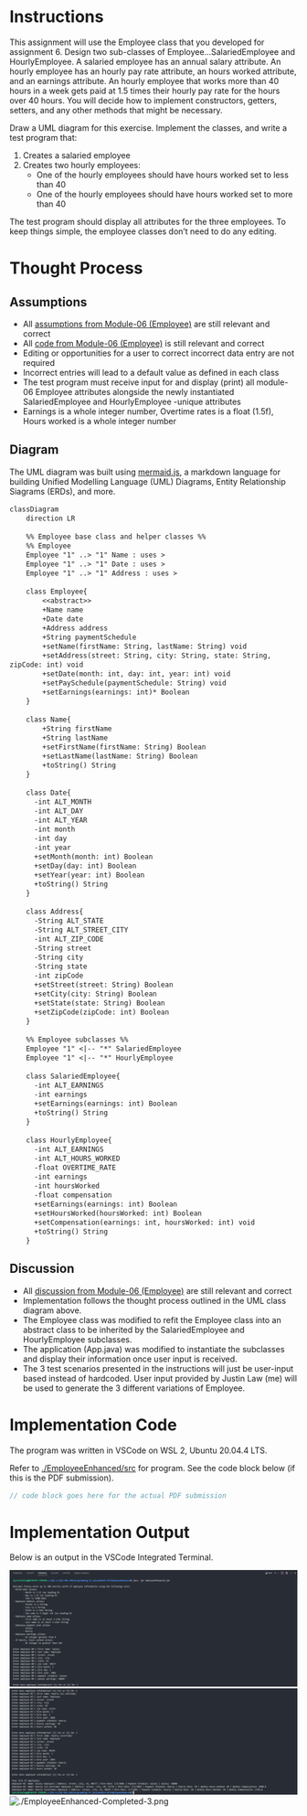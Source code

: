 # Instructions

This assignment will use the Employee class that you developed for assignment 6. Design two sub-classes of Employee...SalariedEmployee and HourlyEmployee. A salaried employee has an annual salary attribute. An hourly employee has an hourly pay rate attribute, an hours worked attribute, and an earnings attribute. An hourly employee that works more than 40 hours in a week gets paid at 1.5 times their hourly pay rate for the hours over 40 hours. You will decide how to implement constructors, getters, setters, and any other methods that might be necessary.

Draw a UML diagram for this exercise. Implement the classes, and write a test program that:

1. Creates a salaried employee
2. Creates two hourly employees:
   - One of the hourly employees should have hours worked set to less than 40
   - One of the hourly employees should have hours worked set to more than 40

The test program should display all attributes for the three employees. To keep things simple, the employee classes don’t need to do any editing.

# Thought Process

## Assumptions

- All [assumptions from Module-06 (Employee)](../module-06/Employee.md) are still relevant and correct
- All [code from Module-06 (Employee)](../module-06/Employee/) is still relevant and correct
- Editing or opportunities for a user to correct incorrect data entry are not required
- Incorrect entries will lead to a default value as defined in each class
- The test program must receive input for and display (print) all module-06 Employee attributes alongside the newly instantiated SalariedEmployee and HourlyEmployee -unique attributes
- Earnings is a whole integer number, Overtime rates is a float (1.5f), Hours worked is a whole integer number

## Diagram

The UML diagram was built using [mermaid.js](https://mermaid-js.github.io/mermaid/#/), a markdown language for building Unified Modelling Language (UML) Diagrams, Entity Relationship Siagrams (ERDs), and more.

```mermaid
classDiagram
    direction LR

    %% Employee base class and helper classes %%
    %% Employee
    Employee "1" ..> "1" Name : uses >
    Employee "1" ..> "1" Date : uses >
    Employee "1" ..> "1" Address : uses >

    class Employee{
        <<abstract>>
        +Name name
        +Date date
        +Address address
        +String paymentSchedule
        +setName(firstName: String, lastName: String) void
        +setAddress(street: String, city: String, state: String, zipCode: int) void
        +setDate(month: int, day: int, year: int) void
        +setPaySchedule(paymentSchedule: String) void
        +setEarnings(earnings: int)* Boolean
    }

    class Name{
        +String firstName
        +String lastName
        +setFirstName(firstName: String) Boolean
        +setLastName(lastName: String) Boolean
        +toString() String
    }

    class Date{
      -int ALT_MONTH
      -int ALT_DAY
      -int ALT_YEAR
      -int month
      -int day
      -int year
      +setMonth(month: int) Boolean
      +setDay(day: int) Boolean
      +setYear(year: int) Boolean
      +toString() String
    }

    class Address{
      -String ALT_STATE
      -String ALT_STREET_CITY
      -int ALT_ZIP_CODE
      -String street
      -String city
      -String state
      -int zipCode
      +setStreet(street: String) Boolean
      +setCity(city: String) Boolean
      +setState(state: String) Boolean
      +setZipCode(zipCode: int) Boolean
    }

    %% Employee subclasses %%
    Employee "1" <|-- "*" SalariedEmployee
    Employee "1" <|-- "*" HourlyEmployee

    class SalariedEmployee{
      -int ALT_EARNINGS
      -int earnings
      +setEarnings(earnings: int) Boolean
      +toString() String
    }

    class HourlyEmployee{
      -int ALT_EARNINGS
      -int ALT_HOURS_WORKED
      -float OVERTIME_RATE
      -int earnings
      -int hoursWorked
      -float compensation
      +setEarnings(earnings: int) Boolean
      +setHoursWorked(hoursWorked: int) Boolean
      +setCompensation(earnings: int, hoursWorked: int) void
      +toString() String
    }
```

## Discussion

- All [discussion from Module-06 (Employee)](../module-06/Employee.md) are still relevant and correct
- Implementation follows the thought process outlined in the UML class diagram above.
- The Employee class was modified to refit the Employee class into an abstract class to be inherited by the SalariedEmployee and HourlyEmployee subclasses.
- The application (App.java) was modified to instantiate the subclasses and display their information once user input is received.
- The 3 test scenarios presented in the instructions will just be user-input based instead of hardcoded. User input provided by Justin Law (me) will be used to generate the 3 different variations of Employee.

# Implementation Code

The program was written in VSCode on WSL 2, Ubuntu 20.04.4 LTS.

Refer to [./EmployeeEnhanced/src](../module-07/EmployeeEnhanced) for program. See the code block below (if this is the PDF submission).

```java
// code block goes here for the actual PDF submission
```

# Implementation Output

Below is an output in the VSCode Integrated Terminal.

<img src="./EmployeeEnhanced-Completed-1.png" alt="./EmployeeEnhanced-Completed-1.png">

<img src="./EmployeeEnhanced-Completed-2.png" alt="./EmployeeEnhanced-Completed-2.png">

<img src="./EmployeeEnhanced-Completed-3.png" alt="./EmployeeEnhanced-Completed-3.png">
